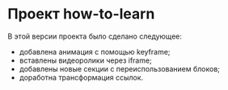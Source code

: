 # Проект how-to-learn

В этой версии проекта было сделано следующее:
* добавлена анимация с помощью keyframe;
* вставлены видеоролики через iframe;
* добавлены новые секции с переиспользованием блоков;
* доработна трансформация ссылок.
